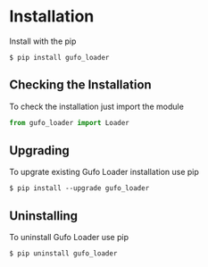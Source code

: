 # Installation

Install with the pip

```
$ pip install gufo_loader
```

## Checking the Installation

To check the installation just import the module

```python
from gufo_loader import Loader
```

## Upgrading

To upgrate existing Gufo Loader installation use pip

```
$ pip install --upgrade gufo_loader
```

## Uninstalling

To uninstall Gufo Loader use pip

```
$ pip uninstall gufo_loader
```

